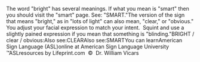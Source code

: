 The word "bright" has several meanings. If what you mean is "smart" 
			then you should visit the "smart" page. See: "SMART."The version of the sign that means "bright," as in "lots of light" can also mean, 
	"clear," or "obvious." You adjust your facial expression to match your 
	intent.  Squint and use a slightly pained expression if you mean that 
	something is "blinding."BRIGHT / clear / obvious:Also see:CLEARAlso see:SMARTYou can learnAmerican Sign Language (ASL)online at American Sign Language University ™ASLresources by Lifeprint.com  ©  Dr. William Vicars